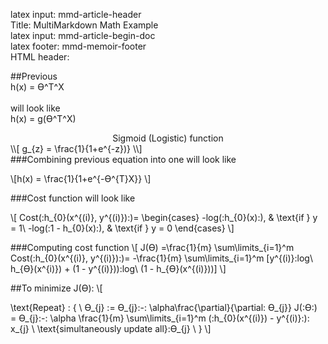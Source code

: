 latex input:    mmd-article-header  
Title:          MultiMarkdown Math Example  
latex input:    mmd-article-begin-doc  
latex footer:   mmd-memoir-footer  
HTML header:    <script type="text/javascript"
                src="http://cdn.mathjax.org/mathjax/latest/MathJax.js?config=TeX-AMS-MML_HTMLorMML">
                </script>


##Previous<br>
h(x) = ϴ^T^X<br><br>
will look like <br>
h(x) = g(ϴ^T^X)
<center> Sigmoid (Logistic) function </center>
\\[ g_{z} = \frac{1}{1+e^{-z})} \\] <br>
###Combining previous equation into one will look like

\\[h(x) = \frac{1}{1+e^{-ϴ^{T}X}} \\] <br>

###Cost function will look like

\\[
    Cost(\:h_{0}(x^{(i)}, y^{(i)})\:)= 
\begin{cases}
    -log(\:h_{0}(x)\:), & \text{if } y = 1\\
    -log(\:1 - h_{0}(x)\:), & \text{if }   y = 0 
\end{cases}
\\]

###Computing cost function
\\[
    J(ϴ) =\frac{1}{m} \sum\limits_{i=1}^m Cost(\:h_{0}(x^{(i)}, y^{(i)})\:)= -\frac{1}{m} \sum\limits_{i=1}^m [y^{(i)}\:log\ h_{ϴ}(x^{i)}) + (1 - y^{(i)}))\:log\ (1 - h_{ϴ}(x^{(i)}))]
\\]

##To minimize J(ϴ):
\\[

\text{Repeat} \: \{  \\
ϴ_{j} := ϴ_{j}\:-\: \alpha\frac{\partial}{\partial\: ϴ_{j}} J(\:ϴ\:) = ϴ_{j}\:-\: \alpha \frac{1}{m} \sum\limits_{i=1}^m (\:h_{0}(x^{(i)}) - y^{(i)}\:)\: x_{j}
\\
\text{simultaneously update all}\:ϴ_{j}
   \\ \}
\\]